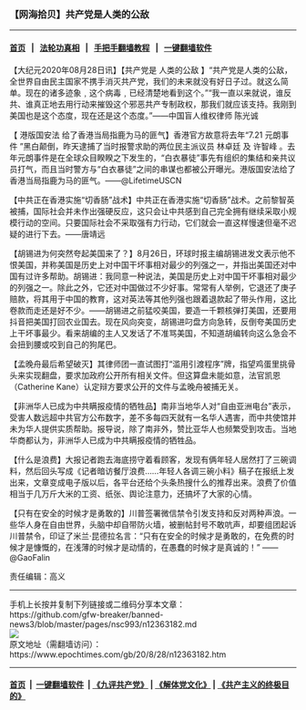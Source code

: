### 【网海拾贝】共产党是人类的公敌
------------------------

#### [首页](https://github.com/gfw-breaker/banned-news3/blob/master/README.md) &nbsp;&nbsp;|&nbsp;&nbsp; [法轮功真相](https://github.com/begood0513/basic/blob/master/README.md)  &nbsp;&nbsp;|&nbsp;&nbsp; [手把手翻墙教程](https://github.com/gfw-breaker/guides/wiki)  &nbsp;&nbsp;|&nbsp;&nbsp; [一键翻墙软件](https://github.com/gfw-breaker/nogfw/blob/master/README.md)  



<div><p>
 【大纪元2020年08月28日讯】【共产党是
 <ok href="https://www.epochtimes.com/gb/tag/%E4%BA%BA%E7%B1%BB%E7%9A%84%E5%85%AC%E6%95%8C.html">
  人类的公敌
 </ok>
 】“共产党是人类的公敌，全世界自由民主国家不携手消灭共产党，我们的未来就没有好日子过。就这么简单。现在的诸多迹象﹐这个病毒﹐已经清楚地看到这个。”“我一直以来就说，谁反共、谁真正地去用行动来摧毁这个邪恶共产专制政权，那我们就应该支持。我刚到美国也是这个态度，现在还是这个态度。”——中国盲人维权律师 陈光诚
</p>
<p>
 【
 <ok href="https://www.epochtimes.com/gb/tag/%E6%B8%AF%E7%89%88%E5%9B%BD%E5%AE%89%E6%B3%95.html">
  港版国安法
 </ok>
 给了香港当局指鹿为马的匪气】香港官方故意将去年“7.21
 <ok href="https://www.epochtimes.com/gb/tag/%E5%85%83%E6%9C%97%E4%BA%8B%E4%BB%B6.html">
  元朗事件
 </ok>
 ”黑白颠倒，昨天逮捕了当时报警求助的两位民主派议员
 <ok href="https://www.epochtimes.com/gb/tag/%E6%9E%97%E5%8D%93%E5%BB%B7.html">
  林卓廷
 </ok>
 及
 <ok href="https://www.epochtimes.com/gb/tag/%E8%AE%B8%E6%99%BA%E5%B3%B0.html">
  许智峰
 </ok>
 。去年元朗事件是在全球众目睽睽之下发生的，“白衣暴徒”事先有组织的集结和亲共议员打气，而且当时警方与“白衣暴徒”之间的串谋也都被公开曝光。港版国安法给了香港当局指鹿为马的匪气。——@LifetimeUSCN
</p>
<p>
 【中共正在香港实施“切香肠”战术】中共正在香港实施“切香肠”战术。之前黎智英被捕，国际社会并未作出强硬反应，这只会让中共感到自己完全拥有继续采取小规模行动的空间。只要国际社会不采取强有力行动，它们就会一直这样慢速但毫不迟疑的进行下去。——唐靖远
</p>
<p>
 【胡锡进为何突然夸起美国来了？】8月26日，环球时报主编胡锡进发文表示他不恨美国，并称美国是历史上对中国干坏事相对最少的列强之一，并指出美国还对中国有过许多帮助。胡锡进：我同意一种说法，美国是历史上对中国干坏事相对最少的列强之一。除此之外，它还对中国做过不少好事。常常有人举例，它退还了庚子赔款，将其用于中国的教育，这对英法等其他列强也跟着退款起了带头作用，这比卷款而走还是好不少。——胡锡进之前猛咬美国，要造一千颗核弹打美国，还要用抖音把美国打回农业国去。现在风向突变，胡锡进叼盘方向急转，反倒夸美国历史上干坏事最少。看来胡编的主人又发话了不准骂美国，不知道胡编转向这么急会不会扭到腰或咬到自己的狗尾巴。
</p>
<p>
 【孟晚舟最后希望破灭】其律师团一直试图打“滥用引渡程序”牌，指望鸡蛋里挑骨头来实现翻盘，要求加政府公开所有相关文件。但这算盘未能如意，法官凯恩（Catherine Kane）认定辩方要求公开的文件与孟晚舟被捕无关。
</p>
<p>
 【非洲华人已成为中共瞒报疫情的牺牲品】南非当地华人对“自由亚洲电台”表示，受害人数远超中共官方公布数字，差不多每四天就有一名华人遇害，而中共使馆并未为华人提供实质帮助。报导说，除了南非外，赞比亚华人也频繁受到攻击。当地华商都认为，非洲华人已成为中共瞒报疫情的牺牲品。
</p>
<p>
 【什么是浪费】大报记者跑去海底捞守着看顾客，发现有俩年轻人居然打了三碗调料，然后回头写成《记者暗访餐厅浪费……年轻人各调三碗小料》稿子在报纸上发出来，文章变成电子版以后，各平台还给个头条热搜什么的推荐出来。浪费了价值相当于几万斤大米的工资、纸张、舆论注意力，还搞坏了大家的心情。
</p>
<p>
 【只有在安全的时候才是勇敢的】川普签署微信禁令引发支持和反对两种声浪。一些华人身在自由世界，头脑中却自带防火墙，被删帖封号不敢吭声，却要组团起诉川普禁令，印证了米兰·昆德拉名言：“只有在安全的时候才是勇敢的，在免费的时候才是慷慨的，在浅薄的时候才是动情的，在愚蠢的时候才是真诚的！” ——@GaoFalin
</p>
<p>
 责任编辑：高义
</p>
</div>
<hr/>
手机上长按并复制下列链接或二维码分享本文章：<br/>
https://github.com/gfw-breaker/banned-news3/blob/master/pages/nsc993/n12363182.md <br/>
<a href='https://github.com/gfw-breaker/banned-news3/blob/master/pages/nsc993/n12363182.md'><img src='https://github.com/gfw-breaker/banned-news3/blob/master/pages/nsc993/n12363182.md.png'/></a> <br/>
原文地址（需翻墙访问）：https://www.epochtimes.com/gb/20/8/28/n12363182.htm


------------------------
#### [首页](https://github.com/gfw-breaker/banned-news3/blob/master/README.md) &nbsp;|&nbsp; [一键翻墙软件](https://github.com/gfw-breaker/nogfw/blob/master/README.md) &nbsp;| [《九评共产党》](https://github.com/gfw-breaker/9ping.md/blob/master/README.md#九评之一评共产党是什么) | [《解体党文化》](https://github.com/gfw-breaker/jtdwh.md/blob/master/README.md) | [《共产主义的终极目的》](https://github.com/gfw-breaker/gczydzjmd.md/blob/master/README.md)


<img src='http://gfw-breaker.win/banned-news3/pages/nsc993/n12363182.md' width='0px' height='0px'/>